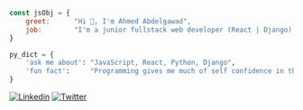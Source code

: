 ```javascript
const jsObj = {
    greet:      "Hi 👋, I'm Ahmed Abdelgawad",
    job:        "I'm a junior fullstack web developer (React | Django) & Freelancer"
}
```

```python
py_dict = {
    'ask me about': "JavaScript, React, Python, Django",
    'fun fact':     "Programming gives me much of self confidence in the daily life."
}
```
[![Linkedin](https://img.shields.io/badge/LinkedIn-0077B5?style=flat&logo=linkedin&logoColor=white)](https://www.linkedin.com/in/ahmed-abdelgawad-webdev/)
[![Twitter](https://img.shields.io/badge/Twitter-1DA1F2?style=flat&logo=twitter&logoColor=white)](https://twitter.com/a__abdelgawad)
